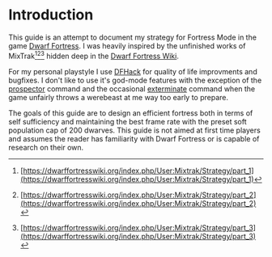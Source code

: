 # Introduction

This guide is an attempt to document my strategy for Fortress Mode in the game [Dwarf Fortress](https://store.steampowered.com/app/975370/Dwarf_Fortress/). I was heavily inspired by the unfinished works of MixTrak[^1][^2][^3] hidden deep in the [Dwarf Fortress Wiki](https://dwarffortresswiki.org/). 

For my personal playstyle I use [DFHack](https://docs.dfhack.org/en/stable) for quality of life improvments and bugfixes. I don't like to use it's god-mode features with the exception of the [prospector](https://docs.dfhack.org/en/stable/docs/tools/prospector.html) command and the occasional [exterminate](https://docs.dfhack.org/en/stable/docs/tools/exterminate.html) command when the game unfairly throws a werebeast at me way too early to prepare.

The goals of this guide are to design an efficient fortress both in terms of self sufficiency and maintaining the best frame rate with the preset soft population cap of 200 dwarves. This guide is not aimed at first time players and assumes the reader has familiarity with Dwarf Fortress or is capable of research on their own.

[^1]:
    [https://dwarffortresswiki.org/index.php/User:Mixtrak/Strategy/part_1](https://dwarffortresswiki.org/index.php/User:Mixtrak/Strategy/part_1)
    
[^2]:
    [https://dwarffortresswiki.org/index.php/User:Mixtrak/Strategy/part_2](https://dwarffortresswiki.org/index.php/User:Mixtrak/Strategy/part_2)
    
[^3]:
    [https://dwarffortresswiki.org/index.php/User:Mixtrak/Strategy/part_3](https://dwarffortresswiki.org/index.php/User:Mixtrak/Strategy/part_3)
